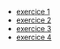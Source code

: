 * [exercice 1](https://designthinkerer.github.io/LPW/exercice%201/)
* [exercice 2](https://designthinkerer.github.io/LPW/exercice%202/)
* [exercice 3](https://designthinkerer.github.io/LPW/exercice%203/)
* [exercice 4](https://designthinkerer.github.io/LPW/exercice%204/)

